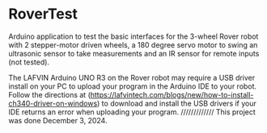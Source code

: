 # RoverTest
Arduino application to test the basic interfaces for the 3-wheel Rover robot with 2 stepper-motor driven wheels, a 180 degree servo motor to swing an ultrasonic sensor to take measurements and an IR sensor for remote inputs (not tested).   

The LAFVIN Arduino UNO R3 on the Rover robot may require a USB driver install on your PC to upload your program in the Arduino IDE to your robot.  Follow the directions at (https://lafvintech.com/blogs/new/how-to-install-ch340-driver-on-windows) to download and install the USB drivers if your IDE returns an error when uploading your program.
/////////////
This project was done December 3, 2024.
